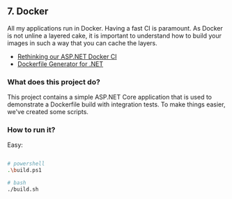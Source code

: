 ## 7. Docker

All my applications run in Docker. Having a fast CI is paramount. As Docker is not
unline a layered cake, it is important to understand how to build your images in such
a way that you can cache the layers.

- <a href="https://keestalkstech.com/rethinking-our-asp-net-docker-ci/">Rethinking our ASP.NET Docker CI</a>
- <a href="https://keestalkstech.com/dockerfile-generator-for-net/">Dockerfile Generator for .NET</a>

### What does this project do?

This project contains a simple ASP.NET Core application that is used to demonstrate
a Dockerfile build with integration tests. To make things easier, we've created some
scripts.

### How to run it?

Easy:

```sh

# powershell
.\build.ps1

# bash
./build.sh

```

